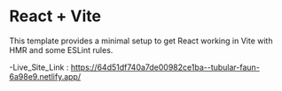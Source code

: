 # React + Vite

This template provides a minimal setup to get React working in Vite with HMR and some ESLint rules.

-Live_Site_Link : https://64d51df740a7de00982ce1ba--tubular-faun-6a98e9.netlify.app/
